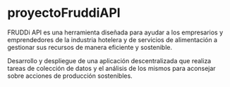 # proyectoFruddiAPI
FRUDDi API es una herramienta diseñada para ayudar a los empresarios y 
emprendedores de la industria hotelera y de servicios de alimentación a gestionar sus recursos de manera eficiente y sostenible.  

Desarrollo y despliegue de una aplicación descentralizada que realiza tareas
de colección de datos y el análisis de los mismos para aconsejar sobre acciones de producción sostenibles. 
